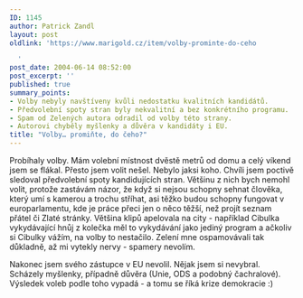 ```yaml
---
ID: 1145
author: Patrick Zandl
layout: post
oldlink: 'https://www.marigold.cz/item/volby-prominte-do-ceho

  '
post_date: 2004-06-14 08:52:00
post_excerpt: ''
published: true
summary_points:
- Volby nebyly navštíveny kvůli nedostatku kvalitních kandidátů.
- Předvolební spoty stran byly nekvalitní a bez konkrétního programu.
- Spam od Zelených autora odradil od volby této strany.
- Autorovi chyběly myšlenky a důvěra v kandidáty i EU.
title: "Volby… promiňte, do čeho?"
---
```


<p>
Probíhaly volby. Mám volební místnost dvěstě metrů od domu a celý víkend jsem se flákal. Přesto jsem volit nešel. Nebylo jaksi koho. Chvíli jsem poctivě sledoval předvolební spoty kandidujících stran. Většinu z nich bych nemohl volit, protože zastávám názor, že když si nejsou schopny sehnat člověka, který umí s kamerou a trochu stříhat, asi těžko budou schopny fungovat v europarlamentu, kde je práce přeci jen o něco těžší, než projít seznam přátel či Zlaté stránky. Většina klipů apelovala na city - například Cibulka vykydávající hnůj z kolečka měl to vykydávání jako jediný program a ačkoliv si Cibulky vážím, na volby to nestačilo. Zelení mne ospamovávali tak důkladně, až mi vytekly nervy - spamery nevolím. </p>

<p>
Nakonec jsem svého zástupce v EU nevolil. Nějak jsem si nevybral. Scházely myšlenky, případně důvěra (Unie, ODS a podobný čachralové). Výsledek voleb podle toho vypadá - a tomu se říká krize demokracie :)
</p>